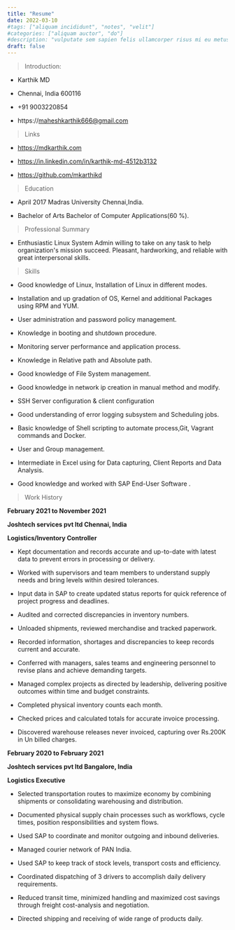 ```yaml
---
title: "Resume"
date: 2022-03-10
#tags: ["aliquam incididunt", "notes", "velit"]
#categories: ["aliquam auctor", "do"]
#description: "vulputate sem sapien felis ullamcorper risus mi eu metus integer posuere fermentum"
draft: false
---
```

> Introduction:

* Karthik MD

* Chennai, India 600116

* <a>+91 9003220854</a>

* <a>https://maheshkarthik666@gmail.com</a>

> Links

* <a>https://mdkarthik.com</a> 

* <a>https://in.linkedin.com/in/karthik-md-4512b3132</a>
 
* <a>https://github.com/mkarthikd</a> 

> Education

* April 2017 Madras University Chennai,India.

* Bachelor of Arts Bachelor of Computer Applications(60 %).

> Professional Summary

* Enthusiastic Linux System Admin willing to take on any task to help organization's mission succeed. Pleasant, hardworking, and reliable with great interpersonal skills.

> Skills

* Good knowledge of Linux, Installation of Linux in different modes.

* Installation and up gradation of OS, Kernel and additional Packages using RPM and YUM.

* User administration and password policy management.

* Knowledge in booting and shutdown procedure.

* Monitoring server performance and application process.

* Knowledge in Relative path and Absolute path.

* Good knowledge of File System management.

* Good knowledge in network ip creation in manual method and modify.

* SSH Server configuration & client configuration

* Good understanding of error logging subsystem and Scheduling jobs.

* Basic knowledge of Shell scripting to automate process,Git, Vagrant commands and Docker.

* User and Group management.

* Intermediate in Excel using for Data capturing, Client Reports and Data Analysis.

* Good knowledge and worked with SAP End-User Software .

> Work History

**February 2021 to November 2021**

**Joshtech services pvt ltd Chennai, India**

**Logistics/Inventory Controller**

* Kept documentation and records accurate and up-to-date with latest data to prevent errors in processing or delivery.

* Worked with supervisors and team members to understand supply needs and bring levels within desired tolerances.

* Input data in SAP to create updated status reports for quick reference of project progress and deadlines.

* Audited and corrected discrepancies in inventory numbers.

* Unloaded shipments, reviewed merchandise and tracked paperwork.

* Recorded information, shortages and discrepancies to keep records current and accurate.

* Conferred with managers, sales teams and engineering personnel to revise plans and achieve demanding targets.

* Managed complex projects as directed by leadership, delivering positive outcomes within time and budget constraints.

* Completed physical inventory counts each month.

* Checked prices and calculated totals for accurate invoice processing.

* Discovered warehouse releases never invoiced, capturing over Rs.200K in Un billed charges.

**February 2020 to February 2021**

**Joshtech services pvt ltd Bangalore, India**

**Logistics Executive**   

* Selected transportation routes to maximize economy by combining shipments or consolidating warehousing and distribution.

* Documented physical supply chain processes such as workflows, cycle times, position responsibilities and system flows.

* Used SAP to coordinate and monitor outgoing and inbound deliveries.

* Managed courier network of PAN India.

* Used SAP to keep track of stock levels, transport costs and efficiency.

* Coordinated dispatching of 3 drivers to accomplish daily delivery requirements.

* Reduced transit time, minimized handling and maximized cost savings through freight cost-analysis and negotiation.

* Directed shipping and receiving of wide range of products daily.
